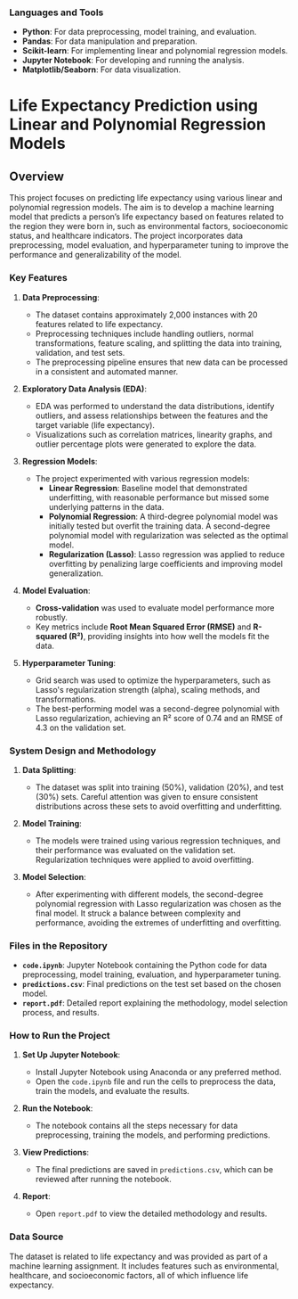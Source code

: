 ### Languages and Tools

- **Python**: For data preprocessing, model training, and evaluation.
- **Pandas**: For data manipulation and preparation.
- **Scikit-learn**: For implementing linear and polynomial regression models.
- **Jupyter Notebook**: For developing and running the analysis.
- **Matplotlib/Seaborn**: For data visualization.

# Life Expectancy Prediction using Linear and Polynomial Regression Models

## Overview

This project focuses on predicting life expectancy using various linear and polynomial regression models. The aim is to develop a machine learning model that predicts a person’s life expectancy based on features related to the region they were born in, such as environmental factors, socioeconomic status, and healthcare indicators. The project incorporates data preprocessing, model evaluation, and hyperparameter tuning to improve the performance and generalizability of the model.

### Key Features

1. **Data Preprocessing**:
   - The dataset contains approximately 2,000 instances with 20 features related to life expectancy.
   - Preprocessing techniques include handling outliers, normal transformations, feature scaling, and splitting the data into training, validation, and test sets.
   - The preprocessing pipeline ensures that new data can be processed in a consistent and automated manner.

2. **Exploratory Data Analysis (EDA)**:
   - EDA was performed to understand the data distributions, identify outliers, and assess relationships between the features and the target variable (life expectancy).
   - Visualizations such as correlation matrices, linearity graphs, and outlier percentage plots were generated to explore the data.

3. **Regression Models**:
   - The project experimented with various regression models:
     - **Linear Regression**: Baseline model that demonstrated underfitting, with reasonable performance but missed some underlying patterns in the data.
     - **Polynomial Regression**: A third-degree polynomial model was initially tested but overfit the training data. A second-degree polynomial model with regularization was selected as the optimal model.
     - **Regularization (Lasso)**: Lasso regression was applied to reduce overfitting by penalizing large coefficients and improving model generalization.

4. **Model Evaluation**:
   - **Cross-validation** was used to evaluate model performance more robustly.
   - Key metrics include **Root Mean Squared Error (RMSE)** and **R-squared (R²)**, providing insights into how well the models fit the data.

5. **Hyperparameter Tuning**:
   - Grid search was used to optimize the hyperparameters, such as Lasso's regularization strength (alpha), scaling methods, and transformations.
   - The best-performing model was a second-degree polynomial with Lasso regularization, achieving an R² score of 0.74 and an RMSE of 4.3 on the validation set.

### System Design and Methodology

1. **Data Splitting**:
   - The dataset was split into training (50%), validation (20%), and test (30%) sets. Careful attention was given to ensure consistent distributions across these sets to avoid overfitting and underfitting.

2. **Model Training**:
   - The models were trained using various regression techniques, and their performance was evaluated on the validation set. Regularization techniques were applied to avoid overfitting.

3. **Model Selection**:
   - After experimenting with different models, the second-degree polynomial regression with Lasso regularization was chosen as the final model. It struck a balance between complexity and performance, avoiding the extremes of underfitting and overfitting.

### Files in the Repository

- **`code.ipynb`**: Jupyter Notebook containing the Python code for data preprocessing, model training, evaluation, and hyperparameter tuning.
- **`predictions.csv`**: Final predictions on the test set based on the chosen model.
- **`report.pdf`**: Detailed report explaining the methodology, model selection process, and results.

### How to Run the Project

1. **Set Up Jupyter Notebook**:
   - Install Jupyter Notebook using Anaconda or any preferred method.
   - Open the `code.ipynb` file and run the cells to preprocess the data, train the models, and evaluate the results.

2. **Run the Notebook**:
   - The notebook contains all the steps necessary for data preprocessing, training the models, and performing predictions.
   
3. **View Predictions**:
   - The final predictions are saved in `predictions.csv`, which can be reviewed after running the notebook.

4. **Report**:
   - Open `report.pdf` to view the detailed methodology and results.

### Data Source

The dataset is related to life expectancy and was provided as part of a machine learning assignment. It includes features such as environmental, healthcare, and socioeconomic factors, all of which influence life expectancy.
